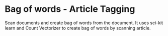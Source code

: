 # Bag of words - Article Tagging

Scan documents and create bag of words from the document. 
It uses sci-kit learn and Count Vectorizer to create bag of words by scanning article.


